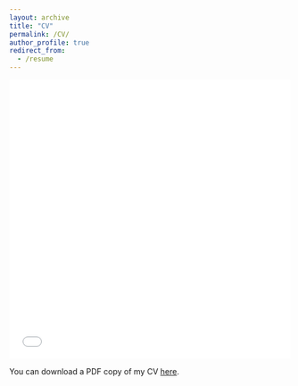 ```yaml
---
layout: archive
title: "CV"
permalink: /CV/
author_profile: true
redirect_from:
  - /resume
---
```


<iframe src="/assets/files/CV-WAchbari-Nov_2021.pdf" width="100%" height="500" frameborder="no" border="0" marginwidth="0" marginheight="0"></iframe>

You can download a PDF copy of my CV [here](/assets/files/CV-WAchbari-Nov_2021.pdf).